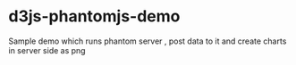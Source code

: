 d3js-phantomjs-demo
===================

Sample demo which runs phantom server , post data to it and create charts in server side as png
